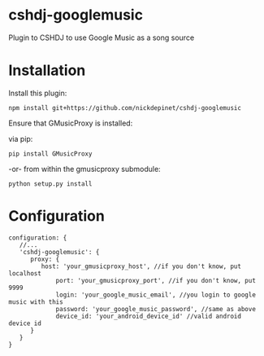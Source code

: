 cshdj-googlemusic
=================

Plugin to CSHDJ to use Google Music as a song source

Installation
============
Install this plugin:
```
npm install git+https://github.com/nickdepinet/cshdj-googlemusic
```
Ensure that GMusicProxy is installed:

via pip:
```
pip install GMusicProxy
```
-or-
from within the gmusicproxy submodule:
```
python setup.py install
```

Configuration
=============
```
configuration: {
   //...
   'cshdj-googlemusic': {
      proxy: {
	     host: 'your_gmusicproxy_host', //if you don't know, put localhost
             port: 'your_gmusicproxy_port', //if you don't know, put 9999
             login: 'your_google_music_email', //you login to google music with this
             password: 'your_google_music_password', //same as above
             device_id: 'your_android_device_id' //valid android device id
	  }
   }
}
```
